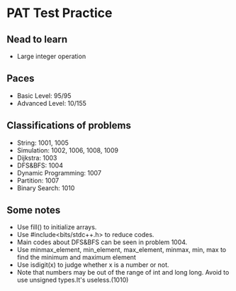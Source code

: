 # PAT Test Practice

## Nead to learn
* Large integer operation

## Paces
* Basic Level: 95/95
* Advanced Level: 10/155

## Classifications of problems 
* String: 1001, 1005
* Simulation: 1002, 1006, 1008, 1009
* Dijkstra: 1003
* DFS&BFS: 1004
* Dynamic Programming: 1007
* Partition: 1007
* Binary Search: 1010

## Some notes
* Use fill() to initialize arrays.
* Use #include<bits/stdc++.h> to reduce codes.
* Main codes about DFS&BFS can be seen in problem 1004.
* Use minmax_element, min_element, max_element, minmax, min, max to find the minimum and maximum element
* Use isdigit(x) to judge whether x is a number or not.
* Note that numbers may be out of the range of int and long long. Avoid to use unsigned types.It's useless.(1010)

  
  
